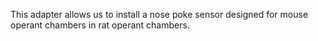 This adapter allows us to install a nose poke sensor designed for mouse operant chambers in rat operant chambers.
